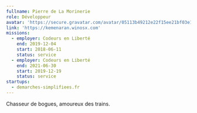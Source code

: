 ```yaml
---
fullname: Pierre de La Morinerie
role: Développeur
avatar: 'https://secure.gravatar.com/avatar/05113b49212e22f15ee21bf03e149d8e.jpg?s=512'
link: 'https://kemenaran.winosx.com'
missions:
  - employer: Codeurs en Liberté
    end: 2019-12-04
    start: 2018-06-11
    status: service
  - employer: Codeurs en Liberté
    end: 2021-06-30
    start: 2019-12-19
    status: service
startups:
  - demarches-simplifiees.fr
---
```


Chasseur de bogues, amoureux des trains.
